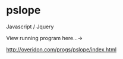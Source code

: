 # pslope
Javascript / Jquery

View running program here...-> 


http://overidon.com/progs/pslope/index.html
